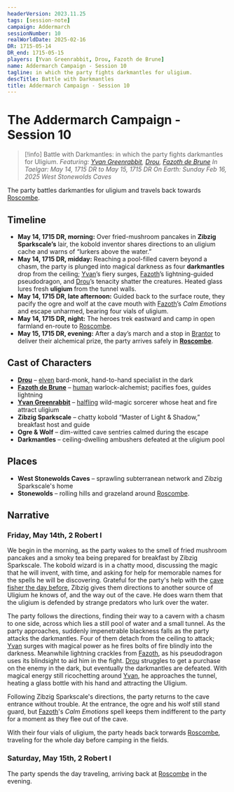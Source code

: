 ```yaml
---
headerVersion: 2023.11.25
tags: [session-note]
campaign: Addermarch
sessionNumber: 10
realWorldDate: 2025-02-16
DR: 1715-05-14
DR_end: 1715-05-15
players: [Yvan Greenrabbit, Drou, Fazoth de Brune]
name: Addermarch Campaign - Session 10
tagline: in which the party fights darkmantles for uligium.
descTitle: Battle with Darkmantles
title: Addermarch Campaign - Session 10
---
```

# The Addermarch Campaign - Session 10

>[!info] Battle with Darkmantles: in which the party fights darkmantles for Uligium.
> *Featuring: [Yvan Greenrabbit](<../../people/pcs/addermarch/yvan-greenrabbit.md>), [Drou](<../../people/pcs/addermarch/drou.md>), [Fazoth de Brune](<../../people/pcs/addermarch/fazoth-de-brune.md>)*
> *In Taelgar: May 14, 1715 DR to May 15, 1715 DR*
> *On Earth: Sunday Feb 16, 2025*
> *West Stonewolds Caves*

The party battles darkmantles for uligium and travels back towards [Roscombe](<../../gazetteer/greater-sembara/addermarch/roscombe.md>).

## Timeline

- **May 14, 1715 DR, morning:** Over fried-mushroom pancakes in **Zibzig Sparkscale’s** lair, the kobold inventor shares directions to an uligium cache and warns of “lurkers above the water.” 
- **May 14, 1715 DR, midday:** Reaching a pool-filled cavern beyond a chasm, the party is plunged into magical darkness as four **darkmantles** drop from the ceiling; [Yvan](<../../people/pcs/addermarch/yvan-greenrabbit.md>)’s fiery surges, [Fazoth](<../../people/pcs/addermarch/fazoth-de-brune.md>)’s lightning-guided pseudodragon, and [Drou](<../../people/pcs/addermarch/drou.md>)’s tenacity shatter the creatures. Heated glass lures fresh **uligium** from the tunnel walls.
- **May 14, 1715 DR, late afternoon:** Guided back to the surface route, they pacify the ogre and wolf at the cave mouth with [Fazoth](<../../people/pcs/addermarch/fazoth-de-brune.md>)’s _Calm Emotions_ and escape unharmed, bearing four vials of uligium.
- **May 14, 1715 DR, night:** The heroes trek eastward and camp in open farmland en-route to [Roscombe](<../../gazetteer/greater-sembara/addermarch/roscombe.md>).
- **May 15, 1715 DR, evening:** After a day’s march and a stop in [Brantor](<../../gazetteer/greater-sembara/addermarch/brantor.md>) to deliver their alchemical prize, the party arrives safely in **[Roscombe](<../../gazetteer/greater-sembara/addermarch/roscombe.md>)**.

## Cast of Characters

- **[Drou](<../../people/pcs/addermarch/drou.md>)** – [elven](<../../species/elves.md>) bard-monk, hand-to-hand specialist in the dark
- **[Fazoth de Brune](<../../people/pcs/addermarch/fazoth-de-brune.md>)** – [human](<../../species/humans.md>) warlock-alchemist; pacifies foes, guides lightning
- **[Yvan Greenrabbit](<../../people/pcs/addermarch/yvan-greenrabbit.md>)** – [halfling](<../../species/halflings.md>) wild-magic sorcerer whose heat and fire attract uligium
- **Zibzig Sparkscale** – chatty kobold “Master of Light & Shadow,” breakfast host and guide
- **Ogre & Wolf** – dim-witted cave sentries calmed during the escape
- **Darkmantles** – ceiling-dwelling ambushers defeated at the uligium pool    

## Places

- **West Stonewolds Caves** – sprawling subterranean network and Zibzig Sparkscale's home
- **Stonewolds** – rolling hills and grazeland around [Roscombe](<../../gazetteer/greater-sembara/addermarch/roscombe.md>). 
## Narrative

### Friday, May 14th, 2 Robert I

We begin in the morning, as the party wakes to the smell of fried mushroom pancakes and a smoky tea being prepared for breakfast by Zibzig Sparkscale. The kobold wizard is in a chatty mood, discussing the magic that he will invent, with time, and asking for help for memorable names for the spells he will be discovering. Grateful for the party's help with the [cave fisher the day before](<./addermarch-session-09.md>), Zibzig gives them directions to another source of Uligium he knows of, and the way out of the cave. He does warn them that the uligium is defended by strange predators who lurk over the water. 

The party follows the directions, finding their way to a cavern with a chasm to one side, across which lies a still pool of water and a small tunnel. As the party approaches, suddenly impenetrable blackness falls as the party attacks the darkmantles. Four of them detach from the ceiling to attack; [Yvan](<../../people/pcs/addermarch/yvan-greenrabbit.md>) surges with magical power as he fires bolts of fire blindly into the darkness. Meanwhile lightning crackles from [Fazoth](<../../people/pcs/addermarch/fazoth-de-brune.md>), as his pseudodragon uses its blindsight to aid him in the fight. [Drou](<../../people/pcs/addermarch/drou.md>) struggles to get a purchase on the enemy in the dark, but eventually the darkmantles are defeated. With magical energy still ricochetting around [Yvan](<../../people/pcs/addermarch/yvan-greenrabbit.md>), he approaches the tunnel, heating a glass bottle with his hand and attracting the Uligium. 

Following Zibzig Sparkscale's directions, the party returns to the cave entrance without trouble. At the entrance, the ogre and his wolf still stand guard, but [Fazoth](<../../people/pcs/addermarch/fazoth-de-brune.md>)'s _Calm Emotions_ spell keeps them indifferent to the party for a moment as they flee out of the cave.

With their four vials of uligium, the party heads back torwards [Roscombe](<../../gazetteer/greater-sembara/addermarch/roscombe.md>), traveling for the whole day before camping in the fields.

### Saturday, May 15th, 2 Robert I
The party spends the day traveling, arriving back at [Roscombe](<../../gazetteer/greater-sembara/addermarch/roscombe.md>) in the evening.

